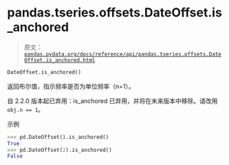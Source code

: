 # pandas.tseries.offsets.DateOffset.is_anchored

> 原文：[`pandas.pydata.org/docs/reference/api/pandas.tseries.offsets.DateOffset.is_anchored.html`](https://pandas.pydata.org/docs/reference/api/pandas.tseries.offsets.DateOffset.is_anchored.html)

```py
DateOffset.is_anchored()
```

返回布尔值，指示频率是否为单位频率（n=1）。

自 2.2.0 版本起已弃用：is_anchored 已弃用，并将在未来版本中移除。请改用 `obj.n == 1`。

示例

```py
>>> pd.DateOffset().is_anchored()
True
>>> pd.DateOffset(2).is_anchored()
False 
```
